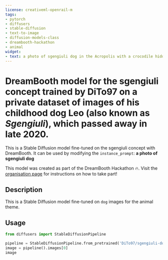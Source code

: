 ```yaml
---
license: creativeml-openrail-m
tags:
- pytorch
- diffusers
- stable-diffusion
- text-to-image
- diffusion-models-class
- dreambooth-hackathon
- animal
widget:
- text: a photo of sgengiuli dog in the Acropolis with a crocodile hidden behind
---
```


# DreamBooth model for the sgengiuli concept trained by DiTo97 on a private dataset of images of his childhood dog Leo (also known as *Sgengiuli*), which passed away in late 2020.

This is a Stable Diffusion model fine-tuned on the sgengiuli concept with DreamBooth. It can be used by modifying the `instance_prompt`: **a photo of sgengiuli dog**

This model was created as part of the DreamBooth Hackathon 🔥. Visit the [organisation page](https://huggingface.co/dreambooth-hackathon) for instructions on how to take part!

## Description


This is a Stable Diffusion model fine-tuned on `dog` images for the animal theme.


## Usage

```python
from diffusers import StableDiffusionPipeline

pipeline = StableDiffusionPipeline.from_pretrained('DiTo97/sgengiuli-dog')
image = pipeline().images[0]
image
```
